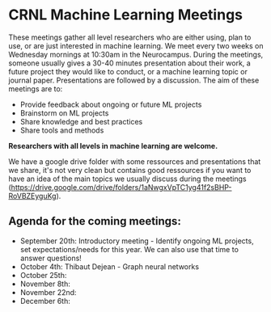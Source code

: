 # CRNL Machine Learning Meetings

These meetings gather all level researchers who are either using, plan to use, or are just interested in machine learning. We meet every two weeks on Wednesday mornings at 10:30am in the Neurocampus. During the meetings, someone usually gives a 30-40 minutes presentation about their work, a future project they would like to conduct, or a machine learning topic or journal paper. Presentations are followed by a discussion. The aim of these meetings are to: 
<ul>
  <li> Provide feedback about ongoing or future ML projects </li>
  <li> Brainstorm on ML projects </li>
  <li> Share knowledge and best practices </li>
  <li> Share tools and methods </li>
</ul>

**Researchers with all levels in machine learning are welcome.**

We have a google drive folder with some ressources and presentations that we share, it's not very clean but contains good ressources if you want to have an idea of the main topics we usually discuss during the meetings (https://drive.google.com/drive/folders/1aNwgxVpTC1yg41f2sBHP-RoVBZEyguKg).


## Agenda for the coming meetings:

<ul>
  <li> September 20th: Introductory meeting - Identify ongoing ML projects, set expectations/needs for this year. We can also use that time to answer questions! </li>
  <li> October 4th: Thibaut Dejean - Graph neural networks </li>
  <li> October 25th: </li>
  <li> November 8th: </li>
  <li> November 22nd: </li>
  <li> December 6th: </li>
</ul>
